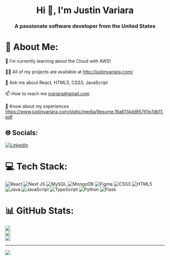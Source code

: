 <h1 align="center">Hi 👋, I'm Justin Variara</h1>
<h3 align="center">A passionate software developer from the United States</h3>

# 💫 About Me:
🌱 I’m currently learning about the Cloud with AWS!<br><br>👨‍💻 All of my projects are available at http://justinvariara.com/<br><br>💬 Ask me about React, HTML5, CSS3, JavaScript<br><br>📫 How to reach me jvariara@gmail.com<br><br>📄 Know about my experiences https://www.justinvariara.com/static/media/Resume.16a6114dd85761e7db11.pdf


## 🌐 Socials:
[![LinkedIn](https://img.shields.io/badge/LinkedIn-%230077B5.svg?logo=linkedin&logoColor=white)](https://www.linkedin.com/in/justinvariara/) 

# 💻 Tech Stack:
![React](https://img.shields.io/badge/react-%2320232a.svg?style=for-the-badge&logo=react&logoColor=%2361DAFB) ![Next JS](https://img.shields.io/badge/Next-black?style=for-the-badge&logo=next.js&logoColor=white) ![MySQL](https://img.shields.io/badge/mysql-%2300f.svg?style=for-the-badge&logo=mysql&logoColor=white) ![MongoDB](https://img.shields.io/badge/MongoDB-%234ea94b.svg?style=for-the-badge&logo=mongodb&logoColor=white) 	![Figma](https://img.shields.io/badge/figma-%23F24E1E.svg?style=for-the-badge&logo=figma&logoColor=white) ![CSS3](https://img.shields.io/badge/css3-%231572B6.svg?style=for-the-badge&logo=css3&logoColor=white) ![HTML5](https://img.shields.io/badge/html5-%23E34F26.svg?style=for-the-badge&logo=html5&logoColor=white) ![Java](https://img.shields.io/badge/java-%23ED8B00.svg?style=for-the-badge&logo=java&logoColor=white) ![JavaScript](https://img.shields.io/badge/javascript-%23323330.svg?style=for-the-badge&logo=javascript&logoColor=%23F7DF1E) ![TypeScript](https://img.shields.io/badge/typescript-%23007ACC.svg?style=for-the-badge&logo=typescript&logoColor=white) ![Python](https://img.shields.io/badge/python-3670A0?style=for-the-badge&logo=python&logoColor=ffdd54) ![Flask](https://img.shields.io/badge/flask-%23000.svg?style=for-the-badge&logo=flask&logoColor=white)
# 📊 GitHub Stats:
![](https://github-readme-stats.vercel.app/api?username=jvariara&theme=dark&hide_border=false&include_all_commits=false&count_private=false)<br/>
![](https://github-readme-streak-stats.herokuapp.com/?user=jvariara&theme=dark&hide_border=false)<br/>
![](https://github-readme-stats.vercel.app/api/top-langs/?username=jvariara&theme=dark&hide_border=false&include_all_commits=false&count_private=false&layout=compact)

---
[![](https://visitcount.itsvg.in/api?id=jvariara&icon=0&color=0)](https://visitcount.itsvg.in)

<!-- Proudly created with GPRM ( https://gprm.itsvg.in ) -->
